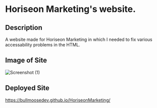 # Horiseon Marketing's website.

## Description
A website made for Horiseon Marketing in which I needed to fix various accessability problems in the HTML.

## Image of Site
![Screenshot (1)](https://user-images.githubusercontent.com/95316362/146696264-df82ff0e-cbb5-40f9-b7a2-28e1cb6d3d21.png)

## Deployed Site
https://bullmoosedev.github.io/HoriseonMarketing/
